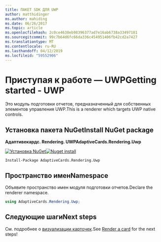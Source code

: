 ```yaml
---
title: ПАКЕТ SDK ДЛЯ UWP
author: matthidinger
ms.author: mahiding
ms.date: 06/26/2017
ms.topic: article
ms.openlocfilehash: 2c0ce4638eb98396377ad7e16ab6738a33497181
ms.sourcegitcommit: 99c7b64d6fc66da336c454951406fb42cd2a7427
ms.translationtype: MT
ms.contentlocale: ru-RU
ms.lasthandoff: 04/12/2019
ms.locfileid: "59552906"
---
```

# <a name="getting-started---uwp"></a><span data-ttu-id="3bee8-102">Приступая к работе — UWP</span><span class="sxs-lookup"><span data-stu-id="3bee8-102">Getting started - UWP</span></span>

<span data-ttu-id="3bee8-103">Это модуль подготовки отчетов, предназначенный для собственных элементов управления UWP.</span><span class="sxs-lookup"><span data-stu-id="3bee8-103">This is a renderer which targets UWP native controls.</span></span>

## <a name="install-nuget-package"></a><span data-ttu-id="3bee8-104">Установка пакета NuGet</span><span class="sxs-lookup"><span data-stu-id="3bee8-104">Install NuGet package</span></span>

<span data-ttu-id="3bee8-105">**Адаптивекардс. Rendering. UWP**</span><span class="sxs-lookup"><span data-stu-id="3bee8-105">**AdaptiveCards.Rendering.Uwp**</span></span>

<span data-ttu-id="3bee8-106">[![Установка NuGet](https://img.shields.io/nuget/vpre/AdaptiveCards.Rendering.Uwp.svg)](https://www.nuget.org/packages/AdaptiveCards.Rendering.Uwp)</span><span class="sxs-lookup"><span data-stu-id="3bee8-106">[![Nuget install](https://img.shields.io/nuget/vpre/AdaptiveCards.Rendering.Uwp.svg)](https://www.nuget.org/packages/AdaptiveCards.Rendering.Uwp)</span></span>

```console
Install-Package AdaptiveCards.Rendering.Uwp
```

## <a name="namespace"></a><span data-ttu-id="3bee8-107">Пространство имен</span><span class="sxs-lookup"><span data-stu-id="3bee8-107">Namespace</span></span>

<span data-ttu-id="3bee8-108">Объявите пространство имен модуля подготовки отчетов.</span><span class="sxs-lookup"><span data-stu-id="3bee8-108">Declare the renderer namespace.</span></span>

```csharp
using AdaptiveCards.Rendering.Uwp;
```

## <a name="next-steps"></a><span data-ttu-id="3bee8-109">Следующие шаги</span><span class="sxs-lookup"><span data-stu-id="3bee8-109">Next steps</span></span>

<span data-ttu-id="3bee8-110">См. подробнее о [визуализации карточек](render-a-card.md).</span><span class="sxs-lookup"><span data-stu-id="3bee8-110">See [Render a card](render-a-card.md) for the next steps!</span></span>